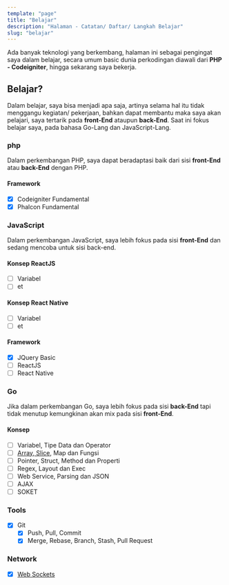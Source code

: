 ```yaml
---
template: "page"
title: "Belajar"
description: "Halaman - Catatan/ Daftar/ Langkah Belajar"
slug: "belajar"
---
```


Ada banyak teknologi yang berkembang, halaman ini sebagai pengingat saya dalam belajar, secara umum basic dunia perkodingan diawali dari **PHP - Codeigniter**, hingga sekarang saya bekerja.

## Belajar?

Dalam belajar, saya bisa menjadi apa saja, artinya selama hal itu tidak menggangu kegiatan/ pekerjaan, bahkan dapat membantu maka saya akan pelajari, saya tertarik pada **front-End** ataupun **back-End**. Saat ini fokus belajar saya, pada bahasa Go-Lang dan JavaScript-Lang.

### php
Dalam perkembangan PHP, saya dapat beradaptasi baik dari sisi **front-End** atau **back-End** dengan PHP.

#### Framework
- [x] Codeigniter Fundamental
- [x] Phalcon Fundamental 

### JavaScript
Dalam perkembangan JavaScript, saya lebih fokus pada sisi **front-End** dan sedang mencoba untuk sisi back-end.

#### Konsep ReactJS
- [ ] Variabel
- [ ] et 

#### Konsep React Native
- [ ] Variabel
- [ ] et 

#### Framework
- [x] JQuery Basic
- [ ] ReactJS
- [ ] React Native

### Go
Jika dalam perkembangan Go, saya lebih fokus pada sisi **back-End** tapi tidak menutup kemungkinan akan mix pada sisi **front-End**.

#### Konsep
- [ ] Variabel, Tipe Data dan Operator 
- [ ] [Array, Slice](/memahami-slice-array-di-golang), Map dan Fungsi
- [ ] Pointer, Struct, Method dan Properti
- [ ] Regex, Layout dan Exec
- [ ] Web Service, Parsing dan JSON
- [ ] AJAX
- [ ] SOKET

### Tools

- [x] Git
  - [x] Push, Pull, Commit
  - [x] Merge, Rebase, Branch, Stash, Pull Request

### Network

- [x] [Web Sockets](/library-esc-post-dicodeigniter-server-side-printing)